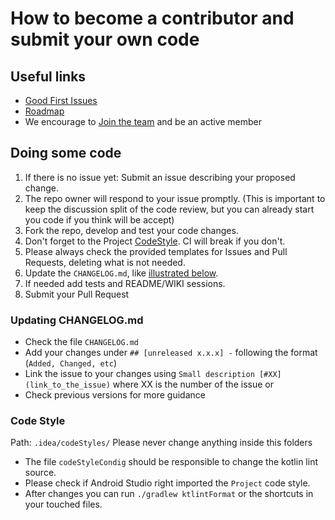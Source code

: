 # How to become a contributor and submit your own code

## Useful links
- [Good First Issues](https://github.com/CanHub/Android-Image-Cropper/contribute)
- [Roadmap](https://github.com/CanHub/Android-Image-Cropper/projects/1)
- We encourage to [Join the team](https://github.com/CanHub/Android-Image-Cropper/discussions/42) and be an active member

## Doing some code
1. If there is no issue yet: Submit an issue describing your proposed change.
1. The repo owner will respond to your issue promptly. (This is important to keep the discussion split of the code review, but you can already start you code if you think will be accept)
1. Fork the repo, develop and test your code changes.
1. Don't forget to the Project [CodeStyle](#code-style). CI will break if you don't.
1. Please always check the provided templates for Issues and Pull Requests, deleting what is not needed.
1. Update the `CHANGELOG.md`, like [illustrated below](#updating-changelog.md).
1. If needed add tests and README/WIKI sessions.
1. Submit your Pull Request

### Updating CHANGELOG.md
- Check the file `CHANGELOG.md`
- Add your changes under `## [unreleased x.x.x] -` following the format (`Added, Changed, etc`)
- Link the issue to your changes using `Small description [#XX](link_to_the_issue)` where XX is the number of the issue or
- Check previous versions for more guidance

### Code Style
Path: `.idea/codeStyles/` Please never change anything inside this folders

- The file `codeStyleCondig` should be responsible to change the kotlin lint source.
- Please check if Android Studio right imported the `Project` code style.
- After changes you can run `./gradlew ktlintFormat` or the shortcuts in your touched files.
